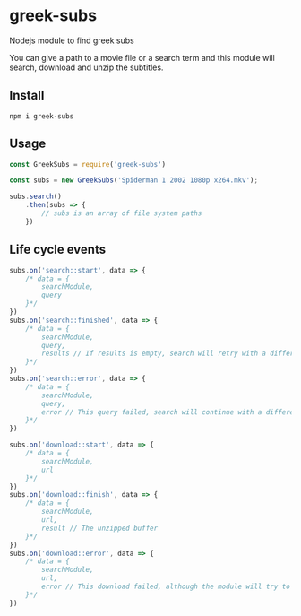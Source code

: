 # greek-subs
Nodejs module to find greek subs

You can give a path to a movie file or a search term and this module will search, download and unzip the subtitles.

## Install
`npm i greek-subs`

## Usage

```js
const GreekSubs = require('greek-subs')

const subs = new GreekSubs('Spiderman 1 2002 1080p x264.mkv');

subs.search()
    .then(subs => {
        // subs is an array of file system paths
    })
```
## Life cycle events

```js
subs.on('search::start', data => {
    /* data = {
        searchModule,
        query      
    }*/
})
subs.on('search::finished', data => {
    /* data = {
        searchModule,
        query,
        results // If results is empty, search will retry with a different query
    }*/
})
subs.on('search::error', data => {
    /* data = {
        searchModule,
        query,
        error // This query failed, search will continue with a different query
    }*/
})

subs.on('download::start', data => {
    /* data = {
        searchModule,
        url      
    }*/
})
subs.on('download::finish', data => {
    /* data = {
        searchModule,
        url,
        result // The unzipped buffer      
    }*/
})
subs.on('download::error', data => {
    /* data = {
        searchModule,
        url,
        error // This download failed, although the module will try to get the next more relevant subtitle
    }*/
})
```
